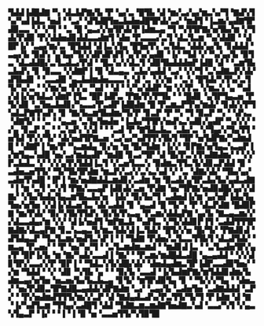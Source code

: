 ▜▟▟▐▟█▟▇▝▚▝▟▃▙▛▇▞▙▝▛▝▄▞▃▝█▜▙▝▟▝▆▞▃▞▄▞▆▃▚▞▜▝▇▟▚▜▚▞▚▟▐▟▃▝▅▟▝▝▃▞▝▟▜▟█▜▅▃▙▟▅▟█▜▛▟▞▃▞▝▆▟▜▝▐▃▆▞▄▟▇▜▛▟▉▃▃▝▞▝▞▜▝▝▃▝█▝▄▃▞▞▅▜▛▟▞▛▐▟▆▃▄▝▜▝▚▜▜▛▇▞▅▜▙▞▆▝▞▜▟▞▛▟▉▝▛▞▟▟▅▟▊▟▟▃▃▟▆▜▝▟▅▝▛▃▃▃▞▃▜▝▟▃▜▃▆▝▚▞▟▟▉▝▝▟█▛▐▞▝▃▄▞▆▞▃▝█▜▟▟▝▟▐▃▚▜▄▝█▜▅▜▚▝▃▜▟▃▝▟▟▞▄▞▙▝▊▟▟▟▝▃▄▞▙▝▉▟▚▝▄▜▄▞▜▞▞▟▛▟▛▟▜▝▄▜▚▞▄▟▊▝▐▞▝▜▟▝▞▝▚▞▄▞▙▝▉▜▃▝▟▃▟▟█▞▃▜▃▟▃▞▛▟▝▝█▃▚▞▞▟▃▜▝▟▉▜▙▟▟▟▅▛▐▟█▝▟▝▝▃▆▜▙▃▙▟▚▝▊▝▉▃▃▝▞▟▇▛▐▝▉▝▟▃▄▃▝▃▙▞▄▟▟▝▃▞▝▞▞▜▝▃▚▟▇▃▛▞▟▞▟▜▙▟▊▝▝▃▃▟▉▝▄▃▙▟▆▟▅▃▃▃▚▝▟▝▃▝▞▞▆▝▝▃▚▝█▜▟▞▚▜▚▞▃▜▜▞▚▞▃▝▝▞▆▞▅▝▛▞▄▝▚▟▝▝▟▝▝▞▚▞▟▟▛▝▆▝▞▞▛▃▝▞▆▃▚▝▄▝▚▟▞▟▐▞▅▜▟▃▞▟▆▛▐▜▃▝█▛▐▟▛▃▝▛▇▞▛▞▛▜▙▝▝▝█▟▊▝▄▜▛▜▄▃▅▝▛▜▞▟▊▝▃▜▅▃▙▟▊▞▚▃▃▞▛▃▟▛▐▟█▟▆▝█▝▛▃▆▃▛▜▚▞▆▟▞▝▊▟▞▞▛▜▚▟▃▛▇▜▚▟▚▝▊▝▇▞▙▃▆▜▙▟▆▞▜▞▛▝▊▃▛▝▛▝▚▝▜▝▉▃▛▝▚▝▝▟▚▃▝▟▇▜▞▝▝▃▝▝▄▃▅▝▃▜▄▜▅▟▅▝▐▃▙▞▜▜▛▞▅▟▚▃▚▟▊▞▄▟▛▝▚▞▞▞▝▞▄▝▊▃▛▝▄▝▝▃▚▟▚▝▞▟▝▝▝▃▟▝▛▝▇▜▟▃▙▃▝▃▙▞▃▝▞▜▄▞▞▜▄▜▜▝▅▜▟▝▛▞▞▜▞▝▟▞▅▟▜▛▇▃▅▝▃▞▄▞▚▟▜▜▚▜▙▜▝▜▛▝▅▜▟▛▇▞▚▟▆▟█▝▝▟▇▛▐▝▆▞▛▝▚▃▆▟▄▝▊▞▅▝▆▝█▞▜▟▆▝▐▞▞▝▊▛▇▞▅▜▄▃▚▃▄▛▐▞▆▜▄▃▚▟█▝▅▞▃▞▆▟▄▟▛▝▆▟█▝▊▃▞▜▛▝▟▝█▞▛▃▚▜▚▟▇▟▆▞▝▝▞▞▛▃▙▟▃▝▞▝▞▞▄▜▚▜▟▟▐▃▜▝▞▃▅▜▃▃▚▝▉▟▆▃▜▜▃▜▞▟▊▃▛▟▟▝▉▝▃▟▅▃▅▜▜▞▝▜▞▜▙▜▛▟▆▝▆▃▛▞▃▞▞▃▚▃▚▟▝▞▝▃▝▟▇▞▟▞▝▜▙▞▄▞▃▟▅▜▚▟█▝▐▛▐▝▆▞▅▟▇▟▟▃▆▟▊▞▃▟▆▝▆▝▉▃▟▞▄▜▛▃▙▞▙▞▄▟▃▟▇▝▐▝▆▝▃▜▝▃▚▜▝▛▇▞▃▃▄▛▐▟▊▟▞▃▅▝▛▟▇▝▅▞▜▛▇▞▅▟▉▟█▞▄▞▞▟▇▞▝▞▙▞▙▟▄▜▄▃▆▜▙▃▙▞▅▝▐▟▞▝▉▞▙▞▜▝▃▟▅▟▐▞▆▝▄▞▅▛▐▟▄▜▄▜▅▞▅▜▅▝▞▟▐▞▟▃▅▜▃▝▟▞▃▟▟▝▊▝▄▃▟▝█▝▜▞▚▝▛▝▟▃▛▟▇▝█▟▉▛▇▝▆▞▛▟▞▝▉▞▚▜▙▜▜▟▚▝▉▞▙▜▚▃▄▝▛▃▆▞▟▟▄▛▇▝▄▞▙▝▇▃▄▃▆▞▞▞▟▃▃▟▄▞▆▝▞▞▝▟▐▞▅▟▜▝▆▛▇▃▙▝▚▟▜▃▝▞▜▞▟▟▊▛▐▜▝▃▟▟▜▜▜▛▇▟▇▞▟▃▄▛▇▝▊▃▚▃▄▃▜▞▆▃▜▟▞▟▐▃▜▟▞▝█▜▞▞▅▝█▞▜▞▝▛▇▟▊▟▝▟▜▟▄▃▛▝▜▃▜▃▆▞▅▟▜▃▚▛▐▝▐▝▜▟▇▝▛▟▅▞▃▜▃▃▜▜▙▜▝▟▃▟▜▟▞▝▆▃▄▝▛▃▅▞▝▝▛▝▅▞▚▞▜▝▝▃▜▃▆▟▆▃▆▟▝▝▆▟▊▟▐▃▝▝▃▜▃▟▅▜▛▞▄▞▛▝▉▛▐▞▙▝▆▝▇▞▚▟▞▃▃▟▐▝▇▞▝▝▛▃▆▞▆▟█▟▃▟█▝▄▃▄▟▟▝▝▞▞▟▊▜▛▞▃▃▞▞▛▝▉▛▐▝▝▜▟▃▚▜▞▟█▞▟▞▝▟▅▟▄▟▆▃▜▛▐▟▛▃▃▟▉▜▅▞▝▞▆▝▜▟▟▝▝▞▝▟▊▝▚▜▙▝▄▝▝▝▉▞▙▝▃▃▟▝▐▞▙▟▆▛▇▞▆▜▟▟▊▟▆▞▙▟▆▃▄▞▅▜▅▝▅▃▅▞▙▞▙▃▙▃▄▝▊▜▞▝▆▜▛▟▉▜▄▝▊▝▝▜▞▞▞▜▄▝▝▟▅▃▞▝▅▞▛▟▉▃▜▛▇▟█▃▄▟▟▞▟▛▇▟▆▝▃▞▝▃▄▞▙▝▃▟▅▜▅▝▃▟▇▟▟▟▝▃▛▞▝▝▛▞▅▟▆▟▜▜▜▞▆▞▞▃▛▝▟▝▇▟▄▟▃▟▚▞▛▃▜▜▞▜▞▜▝▛▐▟▆▝▟▝▇▝▐▞▚▟▜▃▆▝▜▜▄▞▃▟█▜▝▟▟▝▜▟▇▃▆▃▆▟▇▜▅▟▇▃▚▟▝▃▃▞▚▜▝▞▄▃▚▜▄▃▛▝▐▞▝▝▐▝▐▝▉▝▅▝▃▃▅▜▜▞▚▜▉▜▉
